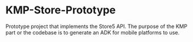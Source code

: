 # KMP-Store-Prototype
Prototype project that implements the Store5 API. The purpose of the KMP part or the codebase is to generate an ADK for mobile platforms to use.
